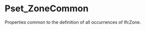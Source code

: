 # Pset_ZoneCommon

Properties common to the definition of all occurrences of IfcZone.<!-- end of definition -->
